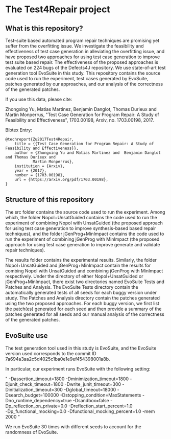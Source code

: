 # The Test4Repair project

## What is this repository?

Test-suite based automated program repair 
techniques are promising  yet suffer from the overfitting issue. We investigate the feasibility and effectiveness of 
test case generation in alleviating the overfitting issue, and have proposed two approaches for using test case generation
to improve test suite based repair. The effectiveness of the proposed approaches is evaluated on 224 bugs of the Defects4J 
repository. We use state-of-art test generation tool EvoSuite in this study. This repository contains the source code used 
to run the experiment, test cases generated by EvoSuite, patches generated by our approaches, and our analysis of the 
correctness of the generated patches.

If you use this data, please cite:

Zhongxing Yu, Matias Martinez, Benjamin Danglot, Thomas Durieux and Martin Monperrus, "Test Case Generation for Program Repair: A Study of Feasibility and Effectiveness", 1703.00198, Arxiv, no. 1703.00198, 2017.

Bibtex Entry:

    @techreport{Zu2017Test4Repair,
        title = {{Test Case Generation for Program Repair: A Study of Feasibility and Effectiveness}},
        author = {Zhongxing Yu and Matias Martinez and  Benjamin Danglot and Thomas Durieux and 
                Martin Monperrus},
        institution = {Arxiv},
        year = {2017},
        number = {1703.00198},
        url = {https://arxiv.org/pdf/1703.00198},
    }


## Structure of this repository

The src folder contains the source code used to run the experiment. Among which, the folder Nopol+UnsatGuided contains the code used to run the experiment of combining Nopol with UnsatGuided (the proposed approach for using test case generation
to improve synthesis-based based repair techniques), and the folder jGenProg+MinImpact contains the code used to run the experiment of combining jGenProg with MinImpact (the proposed approach for using test case generation to improve generate and validate repair techniques).

The results folder contains the experimental results. Similarly, the folder Nopol+UnsatGuided and jGenProg+MinImpact contain the results for combing Nopol with UnsatGuided and combining jGenProg with MinImpact respectively. Under the directory of either Nopol+UnsatGuided or jGenProg+MinImpact, there exist two directories named EvoSuite Tests and Patches and Analysis. The EvoSuite Tests directory contain the automatically generated tests of all seeds for each buggy version under study. The Patches and Analysis directory contain the patches generated using the two proposed approaches. For each buggy version, we first list the patch(es) generated for each seed and then provide a summary of the patches generated for all seeds and our manual analysis of the correctness of the generated patches.

## EvoSuite use
The test generation tool used in this study is EvoSuite, and the EvoSuite version used corresponds to the commit ID 7a694a3aa2c5d4025c1ba0e1e9ef454398001a8b.

In particular, our experiment runs EvoSuite with the following setting:

" -Dassertion_timeout=1800 -Dminimization_timeout=1800 -Djunit_check_timeout=1800 -Dwrite_junit_timeout=300 
-Dinitialization_timeout=300 -Dglobal_timeout=18000 -Dsearch_budget=100000 -Dstopping_condition=MaxStatements 
-Dno_runtime_dependency=true -Dsandbox=false -Dp_reflection_on_private=0.0 -Dreflection_start_percent=1.0   
-Dp_functional_mocking=0.0 -Dfunctional_mocking_percent=1.0 -mem 2000 "

We run EvoSuite 30 times with different seeds to account for the randomness of EvoSuite.
